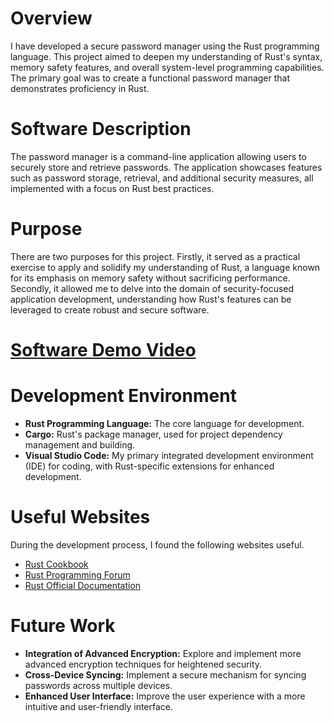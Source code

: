 # Overview

I have developed a secure password manager using the Rust programming language. This project aimed to deepen my understanding of Rust's syntax, memory safety features, and overall system-level programming capabilities. The primary goal was to create a functional password manager that demonstrates proficiency in Rust.

# Software Description

The password manager is a command-line application allowing users to securely store and retrieve passwords. The application showcases features such as password storage, retrieval, and additional security measures, all implemented with a focus on Rust best practices.

# Purpose

There are two purposes for this project. Firstly, it served as a practical exercise to apply and solidify my understanding of Rust, a language known for its emphasis on memory safety without sacrificing performance. Secondly, it allowed me to delve into the domain of security-focused application development, understanding how Rust's features can be leveraged to create robust and secure software.

# [Software Demo Video](http://youtube.link.goes.here)



# Development Environment


- **Rust Programming Language:** The core language for development.
- **Cargo:** Rust's package manager, used for project dependency management and building.
- **Visual Studio Code:** My primary integrated development environment (IDE) for coding, with Rust-specific extensions for enhanced development.

# Useful Websites

During the development process, I found the following websites useful.

- [Rust Cookbook](https://rust-lang-nursery.github.io/rust-cookbook/)
- [Rust Programming Forum](https://users.rust-lang.org/)
- [Rust Official Documentation](https://doc.rust-lang.org/)

# Future Work

- **Integration of Advanced Encryption:** Explore and implement more advanced encryption techniques for heightened security.
- **Cross-Device Syncing:** Implement a secure mechanism for syncing passwords across multiple devices.
- **Enhanced User Interface:** Improve the user experience with a more intuitive and user-friendly interface.